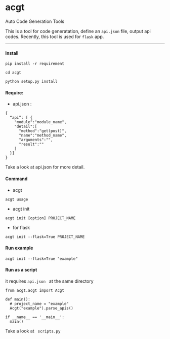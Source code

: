 # acgt

Auto Code Generation Tools

This is a tool for code generatation, define an `api.json` file, output api codes.
Recently, this tool is used for `flask` app.

----------
####   Install

` pip install -r requirement `

` cd acgt `

` python setup.py install `

####    Require:
- api.json :

```
{
  “api”: [ {
    "module":"module_name",
    "detail":[
      "method":"get(post)",
      "name":"method_name",
      "arguments":"",
      "result":""
    ]
  }]
}
```
Take a look at api.json for more detail.
####   Command

- acgt

` acgt usage `

- acgt init

` acgt init [option] PROJECT_NAME `

- for flask

` acgt init --flask=True PROJECT_NAME `

####  Run example

` acgt init --flask=True "example" `

#### Run as a script

it requires `api.json ` at the same directory

```
from acgt.acgt import Acgt

def main():
  # project_name = "example"
  Acgt("example").parse_apis()

if __name__ == '__main__':
  main()
```
Take a look at ` scripts.py`
